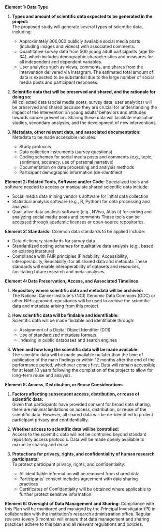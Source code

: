 **Element 1: Data Type**

1. **Types and amount of scientific data expected to be generated in the project:**  
   The proposed study will generate several types of scientific data, including:

   - Approximately 300,000 publicly available social media posts (including images and videos) with associated comments.
   - Quantitative survey data from 500 young adult participants (age 18-34), which includes demographic characteristics and measures for all independent and dependent variables.
   - User analytics such as views, comments, and shares from the intervention delivered via Instagram.
     The estimated total amount of data is expected to be substantial due to the large number of social media posts and participant responses.

2. **Scientific data that will be preserved and shared, and the rationale for doing so:**  
   All collected data (social media posts, survey data, user analytics) will be preserved and shared because they are crucial for understanding the impact of the intervention on young adults' behaviors and attitudes towards cancer prevention. Sharing these data will facilitate replication studies, secondary analyses, and the development of new interventions.

3. **Metadata, other relevant data, and associated documentation:**  
   Metadata to be made accessible includes:
   - Study protocols
   - Data collection instruments (survey questions)
   - Coding schemes for social media posts and comments (e.g., topic, sentiment, accuracy, use of personal narrative)
   - Documentation on data processing and analysis methods
   - Participant demographic information (de-identified)

**Element 2: Related Tools, Software and/or Code:**
Specialized tools and software needed to access or manipulate shared scientific data include:

- Social media data mining vendor's software for initial data collection
- Statistical analysis software (e.g., R, Python) for data processing and analysis
- Qualitative data analysis software (e.g., NVivo, Atlas.ti) for coding and analyzing social media posts and comments
  These tools can be accessed through academic licenses or open-source repositories.

**Element 3: Standards:**
Common data standards to be applied include:

- Data dictionary standards for survey data
- Standardized coding schemes for qualitative data analysis (e.g., based on existing literature)
- Compliance with FAIR principles (Findability, Accessibility, Interoperability, Reusability) for all shared data and metadata
  These standards will enable interoperability of datasets and resources, facilitating future research and meta-analyses.

**Element 4: Data Preservation, Access, and Associated Timelines**

1. **Repository where scientific data and metadata will be archived:**  
   The National Cancer Institute's (NCI) Genomic Data Commons (GDC) or other NIH-approved repositories will be used to archive the scientific data and metadata arising from this project.

2. **How scientific data will be findable and identifiable:**  
   Scientific data will be made findable and identifiable through:

   - Assignment of a Digital Object Identifier (DOI)
   - Use of standardized metadata formats
   - Indexing in public databases and search engines

3. **When and how long the scientific data will be made available:**  
   The scientific data will be made available no later than the time of publication of the main findings or within 12 months after the end of the performance period, whichever comes first. Data will remain accessible for at least 10 years following the completion of the project to allow for long-term reuse and analysis.

**Element 5: Access, Distribution, or Reuse Considerations**

1. **Factors affecting subsequent access, distribution, or reuse of scientific data:**  
   Given that participants have provided consent for broad data sharing, there are minimal limitations on access, distribution, or reuse of the scientific data. However, all shared data will be de-identified to protect participant privacy and confidentiality.

2. **Whether access to scientific data will be controlled:**  
   Access to the scientific data will not be controlled beyond standard repository access protocols. Data will be made openly available to maximize sharing and reuse.

3. **Protections for privacy, rights, and confidentiality of human research participants:**  
   To protect participant privacy, rights, and confidentiality:
   - All identifiable information will be removed from shared data
   - Participants' consent includes agreement with data sharing practices
   - Certificates of Confidentiality will be obtained where applicable to further protect sensitive information

**Element 6: Oversight of Data Management and Sharing:**
Compliance with this Plan will be monitored and managed by the Principal Investigator (PI) in collaboration with the institution's research administration office. Regular reviews (every 6 months) will ensure that data management and sharing practices adhere to this plan and all relevant regulations and policies.
